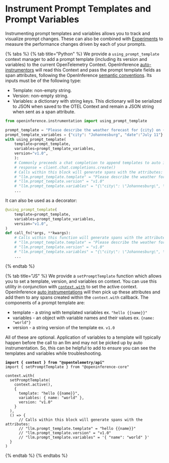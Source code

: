 # Instrument Prompt Templates and Prompt Variables

Instrumenting prompt templates and variables allows you to track and visualize prompt changes. These can also be combined with [Experiments](../../../datasets-and-experiments/how-to-experiments/run-experiments.md) to measure the performance changes driven by each of your prompts.

{% tabs %}
{% tab title="Python" %}
We provide a `using_prompt_template` context manager to add a prompt template (including its version and variables) to the current OpenTelemetry Context. OpenInference [auto-instrumentors](https://github.com/Arize-ai/openinference/tree/main/python/instrumentation) will read this Context and pass the prompt template fields as span attributes, following the OpenInference [semantic conventions](https://github.com/Arize-ai/openinference/tree/main/python/openinference-semantic-conventions). Its inputs must be of the following type:

* Template: non-empty string.
* Version: non-empty string.
* Variables: a dictionary with string keys. This dictionary will be serialized to JSON when saved to the OTEL Context and remain a JSON string when sent as a span attribute.

```python
from openinference.instrumentation import using_prompt_template

prompt_template = "Please describe the weather forecast for {city} on {date}"
prompt_template_variables = {"city": "Johannesburg", "date":"July 11"}
with using_prompt_template(
    template=prompt_template,
    variables=prompt_template_variables,
    version="v1.0",
    ):
    # Commonly preceeds a chat completion to append templates to auto instrumentation
    # response = client.chat.completions.create()
    # Calls within this block will generate spans with the attributes:
    # "llm.prompt_template.template" = "Please describe the weather forecast for {city} on {date}"
    # "llm.prompt_template.version" = "v1.0"
    # "llm.prompt_template.variables" = "{\"city\": \"Johannesburg\", \"date\": \"July 11\"}" # JSON serialized
    ...
```

It can also be used as a decorator:

```python
@using_prompt_template(
    template=prompt_template,
    variables=prompt_template_variables,
    version="v1.0",
)
def call_fn(*args, **kwargs):
    # Calls within this function will generate spans with the attributes:
    # "llm.prompt_template.template" = "Please describe the weather forecast for {city} on {date}"
    # "llm.prompt_template.version" = "v1.0"
    # "llm.prompt_template.variables" = "{\"city\": \"Johannesburg\", \"date\": \"July 11\"}" # JSON serialized
    ...
```
{% endtab %}

{% tab title="JS" %}
We provide a `setPromptTemplate` function which allows you to set a template, version, and variables on context. You can use this utility in conjunction with [`context.with`](https://opentelemetry.io/docs/languages/js/context/#set-active-context) to set the active context. OpenInference [auto instrumentations](broken-reference) will then pick up these attributes and add them to any spans created within the `context.with` callback. The components of a prompt template are:

* template - a string with templated variables ex. `"hello {{name}}"`
* variables - an object with variable names and their values ex. `{name: "world"}`
* version - a string version of the template ex. `v1.0`

All of these are optional. Application of variables to a template will typically happen before the call to an llm and may not be picked up by auto instrumentation. So, this can be helpful to add to ensure you can see the templates and variables while troubleshooting.

<pre class="language-typescript"><code class="lang-typescript"><strong>import { context } from "@opentelemetry/api"
</strong>import { setPromptTemplate } from "@openinference-core"

context.with(
  setPromptTemplate(
    context.active(),
    { 
      template: "hello {{name}}",
      variables: { name: "world" },
      version: "v1.0"
    }
  ),
  () => {
      // Calls within this block will generate spans with the attributes:
      // "llm.prompt_template.template" = "hello {{name}}"
      // "llm.prompt_template.version" = "v1.0"
      // "llm.prompt_template.variables" = '{ "name": "world" }'
  }
)
</code></pre>
{% endtab %}
{% endtabs %}
